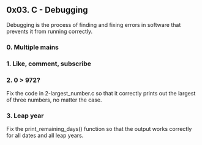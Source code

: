 ## 0x03. C - Debugging
Debugging is the process of finding and fixing errors in software that prevents it from running correctly.
### 0. Multiple mains
### 1. Like, comment, subscribe
### 2. 0 > 972?
Fix the code in 2-largest_number.c so that it correctly prints out the largest of three numbers, no matter the case.
### 3. Leap year
Fix the print_remaining_days() function so that the output works correctly for all dates and all leap years.
